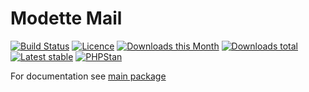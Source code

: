 # Modette Mail

[![Build Status](https://img.shields.io/travis/modette/core-ext-mail.svg?style=flat-square)](https://travis-ci.org/modette/core-ext-mail)
[![Licence](https://img.shields.io/packagist/l/modette/core-ext-mail.svg?style=flat-square)](https://packagist.org/packages/modette/core-ext-mail)
[![Downloads this Month](https://img.shields.io/packagist/dm/modette/core-ext-mail.svg?style=flat-square)](https://packagist.org/packages/modette/core-ext-mail)
[![Downloads total](https://img.shields.io/packagist/dt/modette/core-ext-mail.svg?style=flat-square)](https://packagist.org/packages/modette/core-ext-mail)
[![Latest stable](https://img.shields.io/packagist/v/modette/core-ext-mail.svg?style=flat-square)](https://packagist.org/packages/modette/core-ext-mail)
[![PHPStan](https://img.shields.io/badge/PHPStan-enabled-brightgreen.svg?style=flat)](https://github.com/phpstan/phpstan)

For documentation see [main package](https://github.com/modette/modette)
